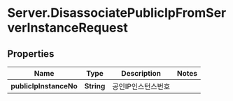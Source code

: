 # Server.DisassociatePublicIpFromServerInstanceRequest

## Properties
Name | Type | Description | Notes
------------ | ------------- | ------------- | -------------
**publicIpInstanceNo** | **String** | 공인IP인스턴스번호 | 


